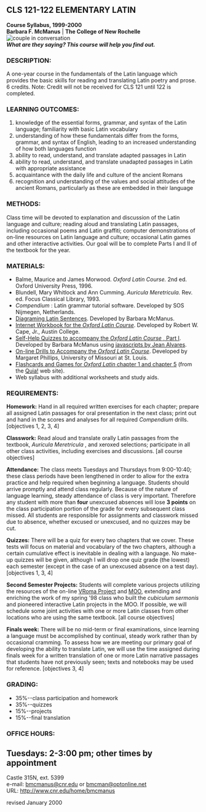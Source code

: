 **CLS 121-122 ELEMENTARY LATIN**  
---  
**Course Syllabus, 1999-2000**  
**Barbara F. McManus** | **The College of New Rochelle**  
![couple in conversation](couple2.gif)  
**_What are they saying?   This course will help you find out._**  
  
### **DESCRIPTION:**

A one-year course in the fundamentals of the Latin language which provides the
basic skills for reading and translating Latin poetry and prose. 6 credits.
Note: Credit will not be received for CLS 121 until 122 is completed.

### **LEARNING OUTCOMES:**

  1. knowledge of the essential forms, grammar, and syntax of the Latin language; familiarity with basic Latin vocabulary 
  2. understanding of how these fundamentals differ from the forms, grammar, and syntax of English, leading to an increased understanding of how both languages function 
  3. ability to read, understand, and translate adapted passages in Latin
  4. ability to read, understand, and translate unadapted passages in Latin with appropriate assistance
  5. acquaintance with the daily life and culture of the ancient Romans 
  6. recognition and understanding of the values and social attitudes of the ancient Romans, particularly as these are embedded in their language 

### **METHODS:**

Class time will be devoted to explanation and discussion of the Latin language
and culture; reading aloud and translating Latin passages, including
occasional poems and Latin graffiti; computer demonstrations of on-line
resources on Latin language and culture; occasional Latin games and other
interactive activities. Our goal will be to complete Parts I and II of the
textbook for the year.

### **MATERIALS:**

  * Balme, Maurice and James Morwood. _Oxford Latin Course._ 2nd ed. Oxford University Press, 1996. 
  * Blundell, Mary Whitlock and Ann Cumming. _Auricula Meretricula._ Rev. ed. Focus Classical Library, 1993.
  * _Compendium_ : Latin grammar tutorial software. Developed by SOS Nijmegen, Netherlands.
  * [Diagraming Latin Sentences](diagraminglatin.html). Developed by Barbara McManus.
  * [Internet Workbook for the _Oxford Latin Course_](http://artemis.austinc.edu/acad/cml/rcape/latin/index.html). Developed by Robert W. Cape, Jr., Austin College.
  * [Self-Help Quizzes to accompany the _Oxford Latin Course_ , Part I](oltquizzes.html). Developed by Barbara McManus using [javascripts by Jean Alvares](http://chss2.montclair.edu/classics/_private/javascript/javascripts.html).
  * [On-line Drills to Accompany the _Oxford Latin Course_](http://www.umsl.edu/divisions/artscience/forlanglit/oldrills/index.html). Developed by Margaret Phillips, University of Missouri at St. Louis.
  * [Flashcards and Games for _Oxford Latin_ chapter 1 and chapter 5](http://www.quia.com/latin_text_ox1.html) (from the [Quia!](http://www.quia.com/) web site).
  * Web syllabus with additional worksheets and study aids. 

### **REQUIREMENTS:**

**Homework:** Hand in all required written exercises for each chapter; prepare
all assigned Latin passages for oral presentation in the next class; print out
and hand in the scores and analyses for all required _Compendium_ drills.
[objectives 1, 2, 3, 4]

**Classwork:** Read aloud and translate orally Latin passages from the
textbook, _Auricula Meretricula_ , and xeroxed selections; participate in all
other class activities, including exercises and discussions. [all course
objectives]

**Attendance:** The class meets Tuesdays and Thursdays from 9:00-10:40; these
class periods have been lengthened in order to allow for the extra practice
and help required when beginning a language. Students should arrive promptly
and attend class regularly. Because of the nature of language learning, steady
attendance of class is very important. Therefore any student with more than
**four** unexcused absences will lose **3 points** on the class participation
portion of the grade for every subsequent class missed. All students are
responsible for assignments and classwork missed due to absence, whether
excused or unexcused, and no quizzes may be cut.

**Quizzes:** There will be a quiz for every two chapters that we cover. These
tests will focus on material and vocabulary of the two chapters, although a
certain cumulative effect is inevitable in dealing with a language. No make-up
quizzes will be given, although I will drop one quiz grade (the lowest) each
semester (except in the case of an unexcused absence on a test day).
[objectives 1, 3, 4]

**Second Semester Projects:** Students will complete various projects
utilizing the resources of the on-line [VRoma Project](http://www.vroma.org/)
and [MOO](http://www.vroma.org:7878/), extending and enriching the work of my
spring '98 class who built the _cubiculum sermonis_ and pioneered interactive
Latin projects in the MOO. If possible, we will schedule some joint activities
with one or more Latin classes from other locations who are using the same
textbook. [all course objectives]

**Finals week:** There will be no mid-term or final examinations, since
learning a language must be accomplished by continual, steady work rather than
by occasional cramming. To assess how we are meeting our primary goal of
developing the ability to translate Latin, we will use the time assigned
during finals week for a written translation of one or more Latin narrative
passages that students have not previously seen; texts and notebooks may be
used for reference. [objectives 3, 4]

### **GRADING:**

  * 35%--class participation and homework 
  * 35%--quizzes 
  * 15%--projects 
  * 15%--final translation 

### **OFFICE HOURS:**

Tuesdays: 2-3:00 pm; other times by appointment  
---  
Castle 315N, ext. 5399  
e-mail: [bmcmanus@cnr.edu](mailto:bmcmanus@cnr.edu) or
[bmcman@optonline.net](mailto:bmcman@optonline.net)  
URL: <http://www.cnr.edu/home/bmcmanus>  
  
revised January 2000

